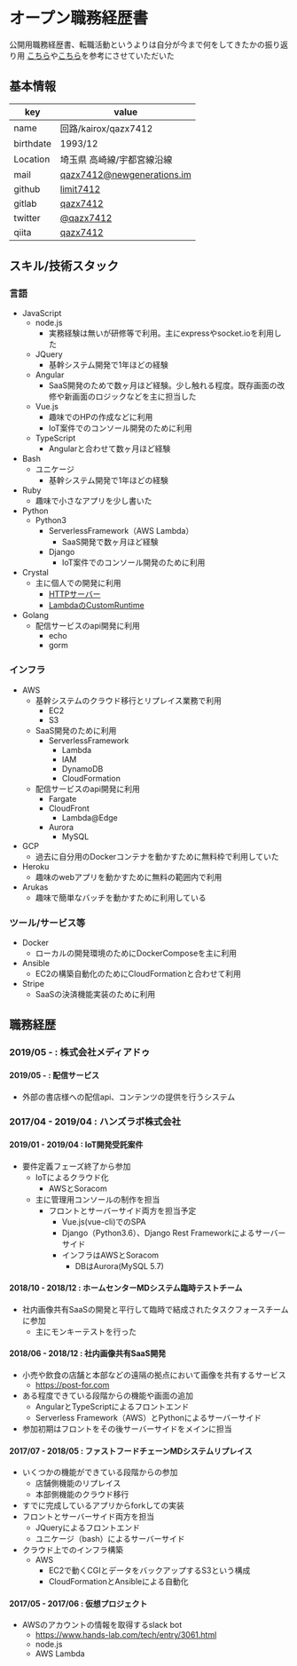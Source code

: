# オープン職務経歴書
公開用職務経歴書、転職活動というよりは自分が今まで何をしてきたかの振り返り用
[こちら](https://qiita.com/Sa2Knight/items/4af2f24fac9290d26119)や[こちら](https://qiita.com/okoysm/items/abcad0b4aefa585bc50b)を参考にさせていただいた

## 基本情報

|key|value|
|-|-|
|name|回路/kairox/qazx7412|
|birthdate|1993/12|
|Location|埼玉県 高崎線/宇都宮線沿線|
|mail|qazx7412@newgenerations.im|
|github|[limit7412](http://github.com/limit7412)|
|gitlab|[qazx7412](http://gitlab.com/qazx7412)|
|twitter|[@qazx7412](https://twitter.com/qazx7412)|
|qiita|[qazx7412](http://qiita.com/qazx7412)|

## スキル/技術スタック

### 言語
  - JavaScript
    - node.js
      - 実務経験は無いが研修等で利用。主にexpressやsocket.ioを利用した
    - JQuery
      - 基幹システム開発で1年ほどの経験
    - Angular
      - SaaS開発のためで数ヶ月ほど経験。少し触れる程度。既存画面の改修や新画面のロジックなどを主に担当した
    - Vue.js
      - 趣味でのHPの作成などに利用
      - IoT案件でのコンソール開発のために利用
    - TypeScript
      - Angularと合わせて数ヶ月ほど経験
  - Bash
    - ユニケージ
      - 基幹システム開発で1年ほどの経験
  - Ruby
    - 趣味で小さなアプリを少し書いた
  - Python
    - Python3
      - ServerlessFramework（AWS Lambda）
        - SaaS開発で数ヶ月ほど経験
      - Django
        - IoT案件でのコンソール開発のために利用
  - Crystal
    - 主に個人での開発に利用
      - [HTTPサーバー](https://qiita.com/qazx7412/items/f4796bcfcb4d8400a0a3)
      - [LambdaのCustomRuntime](https://github.com/limit7412/lambda-crystal-sls)
  - Golang
    - 配信サービスのapi開発に利用
      - echo
      - gorm

### インフラ
  - AWS
    - 基幹システムのクラウド移行とリプレイス業務で利用
      - EC2
      - S3
    - SaaS開発のために利用
      - ServerlessFramework
        - Lambda
        - IAM
        - DynamoDB
        - CloudFormation
    - 配信サービスのapi開発に利用
      - Fargate
      - CloudFront
        - Lambda@Edge
      - Aurora
        - MySQL
  - GCP
    - 過去に自分用のDockerコンテナを動かすために無料枠で利用していた
  - Heroku
    - 趣味のwebアプリを動かすために無料の範囲内で利用
  - Arukas
    - 趣味で簡単なバッチを動かすために利用している

### ツール/サービス等
  - Docker
    - ローカルの開発環境のためにDockerComposeを主に利用
  - Ansible
    - EC2の構築自動化のためにCloudFormationと合わせて利用
  - Stripe
    - SaaSの決済機能実装のために利用

## 職務経歴

### 2019/05 - : 株式会社メディアドゥ

#### 2019/05 - : 配信サービス
  - 外部の書店様への配信api、コンテンツの提供を行うシステム

### 2017/04 - 2019/04 : ハンズラボ株式会社

#### 2019/01 - 2019/04 : IoT開発受託案件
  - 要件定義フェーズ終了から参加
    - IoTによるクラウド化
      - AWSとSoracom
    - 主に管理用コンソールの制作を担当
      - フロントとサーバーサイド両方を担当予定
        - Vue.js(vue-cli)でのSPA
        - Django（Python3.6）、Django Rest Frameworkによるサーバーサイド
        - インフラはAWSとSoracom
          - DBはAurora(MySQL 5.7)

#### 2018/10 - 2018/12 : ホームセンターMDシステム臨時テストチーム
  - 社内画像共有SaaSの開発と平行して臨時で結成されたタスクフォースチームに参加
    - 主にモンキーテストを行った

#### 2018/06 - 2018/12 : 社内画像共有SaaS開発
  - 小売や飲食の店舗と本部などの遠隔の拠点において画像を共有するサービス
    - https://post-for.com
  - ある程度できている段階からの機能や画面の追加
    - AngularとTypeScriptによるフロントエンド
    - Serverless Framework（AWS）とPythonによるサーバーサイド
  - 参加初期はフロントをその後サーバーサイドをメインに担当

#### 2017/07 - 2018/05 : ファストフードチェーンMDシステムリプレイス
  - いくつかの機能ができている段階からの参加
    - 店舗側機能のリプレイス
    - 本部側機能のクラウド移行
  - すでに完成しているアプリからforkしての実装
  - フロントとサーバーサイド両方を担当
    - JQueryによるフロントエンド
    - ユニケージ（bash）によるサーバーサイド
  - クラウド上でのインフラ構築
    - AWS
      - EC2で動くCGIとデータをバックアップするS3という構成
      - CloudFormationとAnsibleによる自動化

#### 2017/05 - 2017/06 : 仮想プロジェクト
  - AWSのアカウントの情報を取得するslack bot
    - https://www.hands-lab.com/tech/entry/3061.html
    - node.js
    - AWS Lambda

